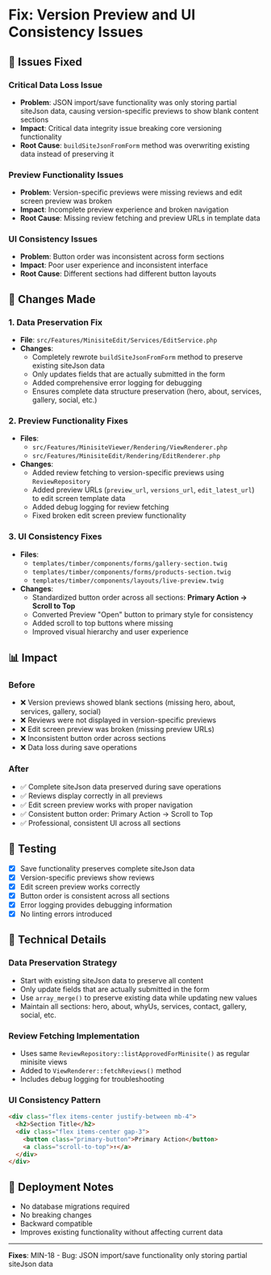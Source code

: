 # Fix: Version Preview and UI Consistency Issues

## 🐛 Issues Fixed

### Critical Data Loss Issue
- **Problem**: JSON import/save functionality was only storing partial siteJson data, causing version-specific previews to show blank content sections
- **Impact**: Critical data integrity issue breaking core versioning functionality
- **Root Cause**: `buildSiteJsonFromForm` method was overwriting existing data instead of preserving it

### Preview Functionality Issues
- **Problem**: Version-specific previews were missing reviews and edit screen preview was broken
- **Impact**: Incomplete preview experience and broken navigation
- **Root Cause**: Missing review fetching and preview URLs in template data

### UI Consistency Issues
- **Problem**: Button order was inconsistent across form sections
- **Impact**: Poor user experience and inconsistent interface
- **Root Cause**: Different sections had different button layouts

## 🔧 Changes Made

### 1. Data Preservation Fix
- **File**: `src/Features/MinisiteEdit/Services/EditService.php`
- **Changes**:
  - Completely rewrote `buildSiteJsonFromForm` method to preserve existing siteJson data
  - Only updates fields that are actually submitted in the form
  - Added comprehensive error logging for debugging
  - Ensures complete data structure preservation (hero, about, services, gallery, social, etc.)

### 2. Preview Functionality Fixes
- **Files**: 
  - `src/Features/MinisiteViewer/Rendering/ViewRenderer.php`
  - `src/Features/MinisiteEdit/Rendering/EditRenderer.php`
- **Changes**:
  - Added review fetching to version-specific previews using `ReviewRepository`
  - Added preview URLs (`preview_url`, `versions_url`, `edit_latest_url`) to edit screen template data
  - Added debug logging for review fetching
  - Fixed broken edit screen preview functionality

### 3. UI Consistency Fixes
- **Files**:
  - `templates/timber/components/forms/gallery-section.twig`
  - `templates/timber/components/forms/products-section.twig`
  - `templates/timber/components/layouts/live-preview.twig`
- **Changes**:
  - Standardized button order across all sections: **Primary Action → Scroll to Top**
  - Converted Preview "Open" button to primary style for consistency
  - Added scroll to top buttons where missing
  - Improved visual hierarchy and user experience

## 📊 Impact

### Before
- ❌ Version previews showed blank sections (missing hero, about, services, gallery, social)
- ❌ Reviews were not displayed in version-specific previews
- ❌ Edit screen preview was broken (missing preview URLs)
- ❌ Inconsistent button order across sections
- ❌ Data loss during save operations

### After
- ✅ Complete siteJson data preserved during save operations
- ✅ Reviews display correctly in all previews
- ✅ Edit screen preview works with proper navigation
- ✅ Consistent button order: Primary Action → Scroll to Top
- ✅ Professional, consistent UI across all sections

## 🧪 Testing

- [x] Save functionality preserves complete siteJson data
- [x] Version-specific previews show reviews
- [x] Edit screen preview works correctly
- [x] Button order is consistent across all sections
- [x] Error logging provides debugging information
- [x] No linting errors introduced

## 📝 Technical Details

### Data Preservation Strategy
- Start with existing siteJson data to preserve all content
- Only update fields that are actually submitted in the form
- Use `array_merge()` to preserve existing data while updating new values
- Maintain all sections: hero, about, whyUs, services, contact, gallery, social, etc.

### Review Fetching Implementation
- Uses same `ReviewRepository::listApprovedForMinisite()` as regular minisite views
- Added to `ViewRenderer::fetchReviews()` method
- Includes debug logging for troubleshooting

### UI Consistency Pattern
```html
<div class="flex items-center justify-between mb-4">
  <h2>Section Title</h2>
  <div class="flex items-center gap-3">
    <button class="primary-button">Primary Action</button>
    <a class="scroll-to-top">↑</a>
  </div>
</div>
```

## 🚀 Deployment Notes

- No database migrations required
- No breaking changes
- Backward compatible
- Improves existing functionality without affecting current data

---

**Fixes**: MIN-18 - Bug: JSON import/save functionality only storing partial siteJson data